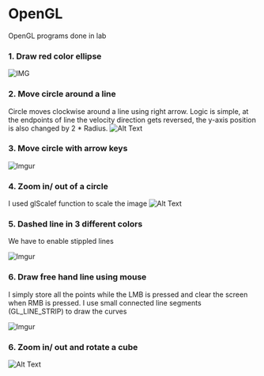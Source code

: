 # OpenGL
OpenGL programs done in lab

### 1. Draw red color ellipse
![IMG](http://i67.tinypic.com/k1qah2.png)

### 2. Move circle around a line
Circle moves clockwise around a line using right arrow. Logic is simple, at the endpoints of line the velocity direction gets reversed, the y-axis position is also changed by 2 * Radius. 
![Alt Text](https://thumbs.gfycat.com/ImaginaryOrdinaryHorseshoecrab-size_restricted.gif)

### 3. Move circle with arrow keys
![Imgur](https://i.imgur.com/kel6jYm.png)

### 4. Zoom in/ out of a circle
I used glScalef function to scale the image
![Alt Text](https://thumbs.gfycat.com/DeliriousNeglectedGoldenmantledgroundsquirrel-size_restricted.gif)

### 5. Dashed line in 3 different colors
We have to enable stippled lines

![Imgur](https://i.imgur.com/gb94TKA.png)

### 6. Draw free hand line using mouse
I simply store all the points while the LMB is pressed and clear the screen when RMB is pressed. I use small connected line segments (GL_LINE_STRIP) to draw the curves

![Imgur](https://i.imgur.com/JMJq6rT.png)

### 6. Zoom in/ out and rotate a cube

![Alt Text](https://thumbs.gfycat.com/CloseGreenBrocketdeer-size_restricted.gif)
